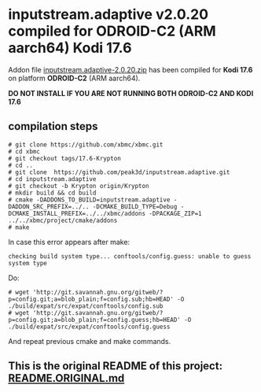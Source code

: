 # inputstream.adaptive v2.0.20 compiled for ODROID-C2 (ARM aarch64) Kodi 17.6

Addon file [inputstream.adaptive-2.0.20.zip](https://github.com/circulosmeos/inputstream.adaptive/releases/download/v2.0.20/inputstream.adaptive-2.0.20.zip) has been compiled for **Kodi 17.6** on platform **ODROID-C2** (ARM aarch64).

**DO NOT INSTALL IF YOU ARE NOT RUNNING BOTH ODROID-C2 AND KODI 17.6**

## compilation steps

	# git clone https://github.com/xbmc/xbmc.git
	# cd xbmc
	# git checkout tags/17.6-Krypton
	# cd ..
	# git clone  https://github.com/peak3d/inputstream.adaptive.git
	# cd inputstream.adaptive
	# git checkout -b Krypton origin/Krypton
	# mkdir build && cd build
	# cmake -DADDONS_TO_BUILD=inputstream.adaptive -DADDON_SRC_PREFIX=../.. -DCMAKE_BUILD_TYPE=Debug -DCMAKE_INSTALL_PREFIX=../../xbmc/addons -DPACKAGE_ZIP=1 ../../xbmc/project/cmake/addons
	# make

In case this error appears after make:
	
	checking build system type... conftools/config.guess: unable to guess system type

Do:

	# wget 'http://git.savannah.gnu.org/gitweb/?p=config.git;a=blob_plain;f=config.sub;hb=HEAD' -O ./build/expat/src/expat/conftools/config.sub
	# wget 'http://git.savannah.gnu.org/gitweb/?p=config.git;a=blob_plain;f=config.guess;hb=HEAD' -O ./build/expat/src/expat/conftools/config.guess

And repeat previous cmake and make commands.

## This is the original README of this project: [README.ORIGINAL.md](https://github.com/circulosmeos/inputstream.adaptive/blob/Krypton/README.ORIGINAL.md)